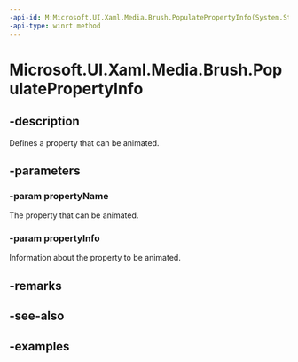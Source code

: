 ```yaml
---
-api-id: M:Microsoft.UI.Xaml.Media.Brush.PopulatePropertyInfo(System.String,Microsoft.UI.Composition.AnimationPropertyInfo)
-api-type: winrt method
---
```


<!-- Method syntax.
public void Brush.PopulatePropertyInfo(String propertyName, AnimationPropertyInfo propertyInfo)
-->

# Microsoft.UI.Xaml.Media.Brush.PopulatePropertyInfo

## -description

Defines a property that can be animated.

## -parameters
### -param propertyName

The property that can be animated.

### -param propertyInfo

Information about the property to be animated.

## -remarks

## -see-also

## -examples

